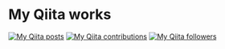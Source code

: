 # My Qiita works
[![My Qiita posts](https://qiita-badge.apiapi.app/s/masarufuruya/posts.svg)](http://qiita.com/masarufuruya)
[![My Qiita contributions](https://qiita-badge.apiapi.app/s/masarufuruya/contributions.svg)](http://qiita.com/masarufuruya)
[![My Qiita followers](https://qiita-badge.apiapi.app/s/masarufuruya/followers.svg)](http://qiita.com/masarufuruya)
